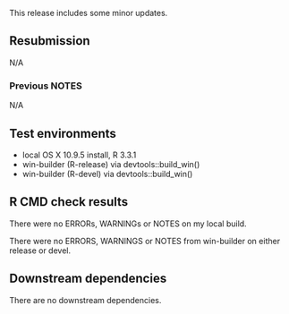 
This release includes some minor updates.

## Resubmission
N/A

### Previous NOTES
N/A

## Test environments
* local OS X 10.9.5 install, R 3.3.1
* win-builder (R-release) via devtools::build_win()
* win-builder (R-devel) via devtools::build_win()

## R CMD check results
There were no ERRORs, WARNINGs or NOTES on my local build.

There were no ERRORS, WARNINGS or NOTES from win-builder on either release or devel.

## Downstream dependencies
There are no downstream dependencies.

